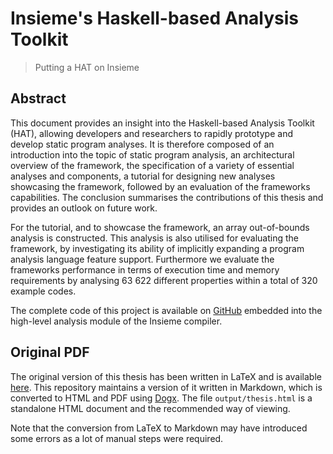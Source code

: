 # Insieme's Haskell-based Analysis Toolkit

> Putting a HAT on Insieme

## Abstract

This document provides an insight into the Haskell-based Analysis Toolkit (HAT), allowing developers and researchers to rapidly prototype and develop static program analyses.
It is therefore composed of an introduction into the topic of static program analysis, an architectural overview of the framework, the specification of a variety of essential analyses and components, a tutorial for designing new analyses showcasing the framework, followed by an evaluation of the frameworks capabilities.
The conclusion summarises the contributions of this thesis and provides an outlook on future work.

For the tutorial, and to showcase the framework, an array out-of-bounds analysis is constructed.
This analysis is also utilised for evaluating the framework, by investigating its ability of implicitly expanding a program analysis language feature support.
Furthermore we evaluate the frameworks performance in terms of execution time and memory requirements by analysing 63 622 different properties within a total of 320 example codes.

The complete code of this project is available on [GitHub](https://github.com/insieme/insieme) embedded into the high-level analysis module of the Insieme compiler.

## Original PDF

The original version of this thesis has been written in LaTeX and is available [here](https://W4RH4WK.github.io/files/msc.pdf).
This repository maintains a version of it written in Markdown, which is converted to HTML and PDF using [Dogx](https://github.com/W4RH4WK/Dogx).
The file `output/thesis.html` is a standalone HTML document and the recommended way of viewing.

Note that the conversion from LaTeX to Markdown may have introduced some errors as a lot of manual steps were required.
